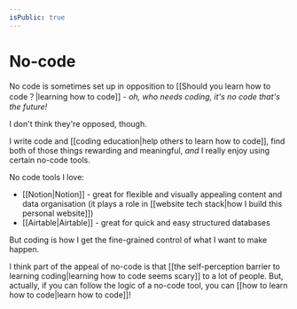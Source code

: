```yaml
---
isPublic: true
---
```


# No-code

No code is sometimes set up in opposition to [[Should you learn how to code？|learning how to code]] - *oh, who needs coding, it's no code that's the future!*

I don't think they're opposed, though.

I write code and [[coding education|help others to learn how to code]], find both of those things rewarding and meaningful, *and* I really enjoy using certain no-code tools.

No code tools I love:
- [[Notion|Notion]] - great for flexible and visually appealing content and data organisation (it plays a role in [[website tech stack|how I build this personal website]])
- [[Airtable|Airtable]] - great for quick and easy structured databases

But coding is how I get the fine-grained control of what I want to make happen.

I think part of the appeal of no-code is that [[the self-perception barrier to learning coding|learning how to code seems scary]] to a lot of people. But, actually, if you can follow the logic of a no-code tool, you can [[how to learn how to code|learn how to code]]!